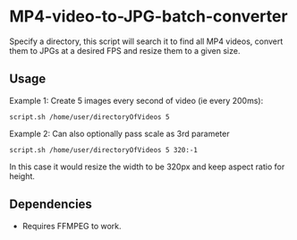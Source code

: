 # MP4-video-to-JPG-batch-converter
Specify a directory, this script will search it to find all MP4 videos, convert them to JPGs at a desired FPS and resize them to a given size.

## Usage

Example 1: Create 5 images every second of video (ie every 200ms):

```script.sh /home/user/directoryOfVideos 5```

Example 2: Can also optionally pass scale as 3rd parameter

```script.sh /home/user/directoryOfVideos 5 320:-1```

In this case it would resize the width to be 320px and keep aspect ratio for height.

## Dependencies

* Requires FFMPEG to work.
